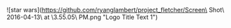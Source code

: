 ![star wars](https://github.com/ryanglambert/project_fletcher/Screen\ Shot\ 2016-04-13\ at \3.55.05\ PM.png "Logo Title Text 1")


